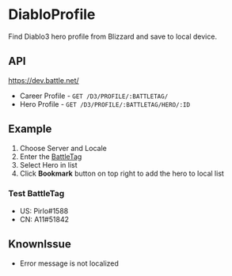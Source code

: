 # DiabloProfile
Find Diablo3 hero profile from Blizzard and save to local device.
## API
https://dev.battle.net/
- Career Profile - `GET /D3/PROFILE/:BATTLETAG/`
- Hero Profile - `GET /D3/PROFILE/:BATTLETAG/HERO/:ID`
## Example
1. Choose Server and Locale
2. Enter the [BattleTag](http://us.battle.net/en/battletag/)
3. Select Hero in list
4. Click **Bookmark** button on top right to add the hero to local list

### Test BattleTag
 - US: Pirlo#1588
 - CN: A11#51842
## KnownIssue
- Error message is not localized
